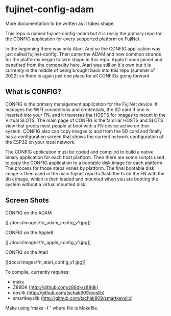 # fujinet-config-adam

More documentation to be written as it takes shape.


This repo is named fujinet-config-adam but it is really the primary repo for the CONFIG application for every supported platform on FujiNet. 

In the beginning there was only Atari. And so the CONFIG application was just called fujinet-config. Then came the ADAM and now common strands for the platforms began to take shape in this repo. Apple II soon joined and benefited from the comonality here. Atari was still on it's own but it is currently in the middle of being brought back into this repo (summer of 2022) so there is again just one place for all CONFIGs going forward.

## What is CONFIG?
CONFIG is the primary management application for the FujiNet device. It manages the WIFI connections and credentials, the SD card if one is inserted into your FN, and it traverses the HOSTS for images to mount in the Virtual SLOTS. The main page of CONFIG is the familiar HOSTS and SLOTS view that greets most people at boot with a FN device active on their system. CONFIG also can copy images to and from the SD card and finally has a configuration screen that shows the current network configuration of the ESP32 on your local network.

The CONFIG application must be coded and compiled to build a native binary application for each host platform. Then there are some scripts used to copy the CONFIG application to a bootable disk image for each platform. The process for those steps varies by platform. The final bootable disk image is then used in the main fujinet repo to flash the fs on the FN with the disk image, which is then loaded and mounted when you are booting the system without a virtual mounted disk.


## Screen Shots

CONFIG on the ADAM

[[./docs/images/fn_adam_config_v1.jpg]]


CONFIG on the AppleII

[[./docs/images/fn_apple_config_v1.jpg]]


CONFIG on the Atari

[[docs/images/fn_atari_config_v1.jpg]]




To compile, currently requires:

* make
* Z88DK (http://github.com/z88dk/z88dk)
* eoslib (http://github.com/tschak909/eoslib)
* smartkeyslib (http://github.com/tschak909/smartkeyslib)

Make using 'make -f <file>'
  where file is Makefile.<platform>

